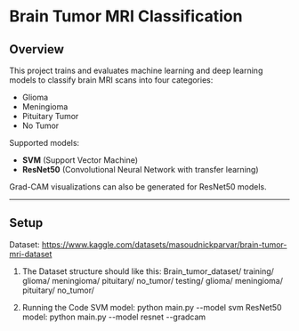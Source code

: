 # Brain Tumor MRI Classification

## Overview
This project trains and evaluates machine learning and deep learning models to classify brain MRI scans into four categories:
- Glioma
- Meningioma
- Pituitary Tumor
- No Tumor

Supported models:
- **SVM** (Support Vector Machine)
- **ResNet50** (Convolutional Neural Network with transfer learning)

Grad-CAM visualizations can also be generated for ResNet50 models.

---

## Setup
Dataset: https://www.kaggle.com/datasets/masoudnickparvar/brain-tumor-mri-dataset
1. The Dataset structure should like this: Brain_tumor_dataset/
    training/
        glioma/
        meningioma/
        pituitary/
        no_tumor/
    testing/
        glioma/
        meningioma/
        pituitary/
        no_tumor/
    
2. Running the Code
SVM model:
python main.py --model svm
ResNet50 model:
python main.py --model resnet --gradcam

